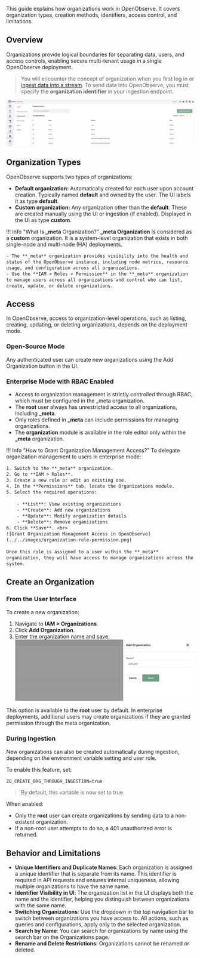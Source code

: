 This guide explains how organizations work in OpenObserve. It covers organization types, creation methods, identifiers, access control, and limitations. 

## Overview   
Organizations provide logical boundaries for separating data, users, and access controls, enabling secure multi-tenant usage in a single OpenObserve deployment.

> You will encounter the concept of organization when you first log in or [ingest data into a stream](../../streams/streams-in-openobserve/#ingest-data-into-stream). To send data into OpenObserve, you must specify the **organization identifier** in your ingestion endpoint. 

![Organizations in OpenObserve](../../images/organization-in-openobserve.png)

## Organization Types

OpenObserve supports two types of organizations:

- **Default organization:** Automatically created for each user upon account creation. Typically named **default** and owned by the user. The UI labels it as type **default**.
- **Custom organization:** Any organization other than the **default**. These are created manually using the UI or ingestion (if enabled). Displayed in the UI as type **custom**.

!!! Info "What Is **_meta** Organization?"
    **_meta Organization** is considered as a **custom** organization. It is a system-level organization that exists in both single-node and multi-node (HA) deployments. 

    - The **_meta** organization provides visibility into the health and status of the OpenObserve instance, including node metrics, resource usage, and configuration across all organizations. 
    - Use the **IAM > Roles > Permission** in the **_meta** organization to manage users across all organizations and control who can list, create, update, or delete organizations.

## Access 

In OpenObserve, access to organization-level operations, such as listing, creating, updating, or deleting organizations, depends on the deployment mode.

### Open-Source Mode 
Any authenticated user can create new organizations using the Add Organization button in the UI.
### Enterprise Mode with RBAC Enabled
- Access to organization management is strictly controlled through RBAC, which must be configured in the _meta organization.
- The **root** user always has unrestricted access to all organizations, including **_meta**.
- Only roles defined in **_meta** can include permissions for managing organizations.
- The **organization** module is available in the role editor only within the **_meta** organization. 

!!! Info "How to Grant Organization Management Access?"
    To delegate organization management to users in enterprise mode:

    1. Switch to the **_meta** organization.
    2. Go to **IAM > Roles**.
    3. Create a new role or edit an existing one.
    4. In the **Permissions** tab, locate the Organizations module.
    5. Select the required operations:

        - **List**: View existing organizations
        - **Create**: Add new organizations
        - **Update**: Modify organization details
        - **Delete**: Remove organizations
    6. Click **Save**. <br>
    ![Grant Organization Management Access in OpenObserve](../../images/organization-role-permission.png)

    Once this role is assigned to a user within the **_meta** organization, they will have access to manage organizations across the system.


## Create an Organization

### From the User Interface
To create a new organization:

1. Navigate to **IAM > Organizations**.
2. Click **Add Organization**.
3. Enter the organization name and save. <br>
![Create an Organization](../../images/organization-create-new.png)

This option is available to the **root** user by default. In enterprise deployments, additional users may create organizations if they are granted permission through the meta organization.

### During Ingestion
New organizations can also be created automatically during ingestion, depending on the environment variable setting and user role. 

To enable this feature, set:
```
ZO_CREATE_ORG_THROUGH_INGESTION=true
```
> By default, this variable is now set to true.

When enabled:

- Only the **root** user can create organizations by sending data to a non-existent organization.
- If a non-root user attempts to do so, a 401 unauthorized error is returned.

## Behavior and Limitations

- **Unique Identifiers and Duplicate Names**: Each organization is assigned a unique identifier that is separate from its name. This identifier is required in API requests and ensures internal uniqueness, allowing multiple organizations to have the same name.
- **Identifier Visibility in UI**: The organization list in the UI displays both the name and the identifier, helping you distinguish between organizations with the same name.
- **Switching Organizations**: Use the dropdown in the top navigation bar to switch between organizations you have access to. All actions, such as queries and configurations, apply only to the selected organization.
- **Search by Name**: You can search for organizations by name using the search bar on the Organizations page.
- **Rename and Delete Restrictions**: Organizations cannot be renamed or deleted. 

